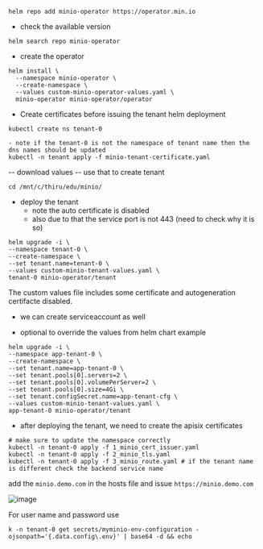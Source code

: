 ```
helm repo add minio-operator https://operator.min.io
```

- check the available version

```
helm search repo minio-operator
```
- create the operator
```
helm install \
  --namespace minio-operator \
  --create-namespace \
  --values custom-minio-operator-values.yaml \
  minio-operator minio-operator/operator
```

- Create certificates before issuing the tenant helm deployment

```
kubectl create ns tenant-0
```

```
- note if the tenant-0 is not the namespace of tenant name then the dns names should be updated
kubectl -n tenant apply -f minio-tenant-certificate.yaml
```
-- download values 
-- use that to create tenant

 `cd /mnt/c/thiru/edu/minio/`

- deploy the tenant
  - note the auto certificate is disabled
  - also due to that the service port is not 443 (need to check why it is so)
```
helm upgrade -i \
--namespace tenant-0 \
--create-namespace \
--set tenant.name=tenant-0 \
--values custom-minio-tenant-values.yaml \
tenant-0 minio-operator/tenant
```

 The custom values file includes some certificate and autogeneration certifacte disabled.
 - we can create serviceaccount as well

- optional to override the values from helm chart example
```
helm upgrade -i \
--namespace app-tenant-0 \
--create-namespace \
--set tenant.name=app-tenant-0 \
--set tenant.pools[0].servers=2 \
--set tenant.pools[0].volumePerServer=2 \
--set tenant.pools[0].size=4Gi \
--set tenant.configSecret.name=app-tenant-cfg \
--values custom-minio-tenant-values.yaml \
app-tenant-0 minio-operator/tenant
```

- after deploying the tenant, we need to create the apisix certificates

```
# make sure to update the namespace correctly
kubectl -n tenant-0 apply -f 1_minio_cert_issuer.yaml
kubectl -n tenant-0 apply -f 2_minio_tls.yaml
kubectl -n tenant-0 apply -f 3_minio_route.yaml # if the tenant name is different check the backend service name
``` 

add the `minio.demo.com` in the hosts file and issue `https://minio.demo.com`

![image](https://github.com/user-attachments/assets/a9932885-15f3-47ba-a635-0e2e76b4a7c4)

For user name and password use 

```
k -n tenant-0 get secrets/myminio-env-configuration -ojsonpath='{.data.config\.env}' | base64 -d && echo
```
